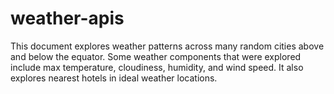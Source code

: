# weather-apis

This document explores weather patterns across many random cities above and below the equator. Some weather components that were explored include max temperature, cloudiness, humidity, and wind speed. It also explores nearest hotels in ideal weather locations. 
